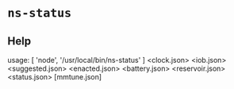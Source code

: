 # `ns-status`

## Help
usage:  [ 'node', '/usr/local/bin/ns-status' ] <clock.json> <iob.json> <suggested.json> <enacted.json> <battery.json> <reservoir.json> <status.json> [mmtune.json]
